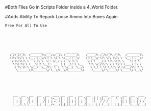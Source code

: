 #Both Files Go in Scripts Folder inside a 4_World Folder.

#Adds Ability To Repack Loose Ammo Into Boxes Again

<code>Free For All To Use<code> 


#


        __ __ __    ________  ___   ___   ________      ______   __  __   __     _________  
       /_//_//_/\  /_______/\/___/\/__/\ /_______/\    /_____/\ /_/\/_/\ /_/\   /________/\ 
       \:\\:\\:\ \ \__.::._\/\::.\ \\ \ \\__.::._\/    \:::__\/ \:\ \:\ \\:\ \  \__.::.__\/ 
        \:\\:\\:\ \   \::\ \  \:: \/_) \ \  \::\ \      \:\ \  __\:\ \:\ \\:\ \    \::\ \   
         \:\\:\\:\ \  _\::\ \__\:. __  ( (  _\::\ \__    \:\ \/_/\\:\ \:\ \\:\ \____\::\ \  
          \:\\:\\:\ \/__\::\__/\\: \ )  \ \/__\::\__/\    \:\_\ \ \\:\_\:\ \\:\/___/\\::\ \ 
           \_______\/\________\/ \__\/\__\/\________\/     \_____\/ \_____\/ \_____\/ \__\/ 


#

         ___  ___  ___  ___  ___  ____ ___  ___   ___  ___  _ _  ____  __ __  ___  ___  ____
         | . \| . \| . || . \| . \<__ /| . || . \ | . \| . || | ||_  / |  \  \| . || . \|_  /
         | | ||   /| | ||  _/| | | <_ \|   || | | | | ||   |\   / / /  |     || | || | | / / 
         |___/|_\_\`___'|_|  |___/<___/|_|_||___/ |___/|_|_| |_| /___| |_|_|_|`___'|___//___|

